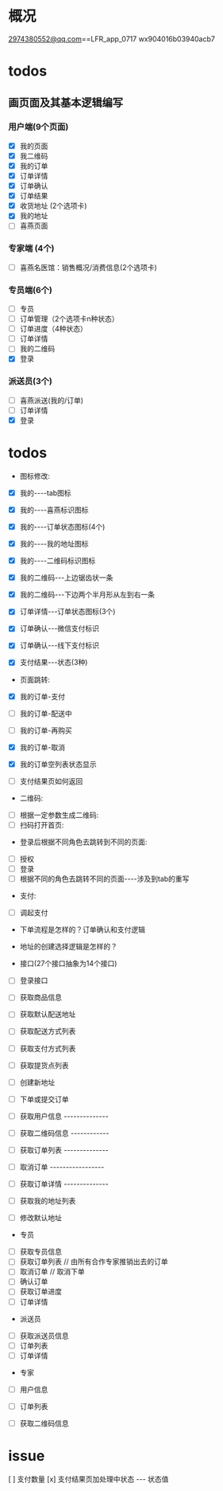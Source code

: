 # 概况
2974380552@qq.com==LFR_app_0717
wx904016b03940acb7

# todos
## 画页面及其基本逻辑编写
### 用户端(9个页面)
- [x] 我的页面
- [x] 我二维码       
- [x] 我的订单     
- [x] 订单详情    
- [x] 订单确认        
- [x] 订单结果
- [x] 收货地址 (2个选项卡) 
- [x] 我的地址       
- [ ] 喜燕页面    

### 专家端 (4个)
- [ ] 喜燕名医馆：销售概况/消费信息(2个选项卡)

### 专员端(6个)
- [ ] 专员   
- [ ] 订单管理（2个选项卡n种状态）   
- [ ] 订单进度（4种状态）  
- [ ] 订单详情  
- [ ] 我的二维码 
- [x] 登录   

### 派送员(3个)
- [ ] 喜燕派送(我的/订单)  
- [ ] 订单详情  
- [x] 登录 

# todos
- 图标修改:
- [x] 我的----tab图标
- [x] 我的----喜燕标识图标
- [x] 我的----订单状态图标(4个)
- [x] 我的----我的地址图标
- [x] 我的----二维码标识图标
- [x] 我的二维码---上边锯齿状一条
- [x] 我的二维码---下边两个半月形从左到右一条
- [x] 订单详情---订单状态图标(3个)

- [x] 订单确认---微信支付标识
- [x] 订单确认---线下支付标识
- [x] 支付结果---状态(3种)

- 页面跳转:
- [x] 我的订单-支付
- [ ] 我的订单-配送中
- [ ] 我的订单-再购买
- [x] 我的订单-取消

- [x] 我的订单空列表状态显示
- [ ] 支付结果页如何返回

- 二维码:
- [ ] 根据一定参数生成二维码:
- [ ] 扫码打开首页:

- 登录后根据不同角色去跳转到不同的页面:
- [ ] 授权
- [ ] 登录
- [ ] 根据不同的角色去跳转不同的页面----涉及到tab的重写

- 支付:
- [ ] 调起支付

- 下单流程是怎样的？订单确认和支付逻辑
- 地址的创建选择逻辑是怎样的？

- 接口(27个接口抽象为14个接口)
- [ ] 登录接口
- [ ] 获取商品信息 
- [ ] 获取默认配送地址
- [ ] 获取配送方式列表
- [ ] 获取支付方式列表
- [ ] 获取提货点列表
- [ ] 创建新地址
- [ ] 下单或提交订单

- [ ] 获取用户信息 --------------
- [ ] 获取二维码信息 ------------
- [ ] 获取订单列表 --------------
- [ ] 取消订单 -----------------
- [ ] 获取订单详情 --------------

- [ ] 获取我的地址列表
- [ ] 修改默认地址

- 专员
- [ ] 获取专员信息
- [ ] 获取订单列表 // 由所有合作专家推销出去的订单
- [ ] 取消订单 // 取消下单
- [ ] 确认订单
- [ ] 获取订单进度
- [ ] 订单详情

- 派送员
- [ ] 获取派送员信息
- [ ] 订单列表
- [ ] 订单详情

- 专家
- [ ] 用户信息
- [ ] 订单列表
- [ ] 获取二维码信息




# issue
[ ] 支付数量
[x] 支付结果页加处理中状态  --- 状态值













 













